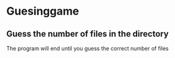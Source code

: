 # Guesinggame
## Guess the number of files in the directory
The program will end until you guess the correct number of files
